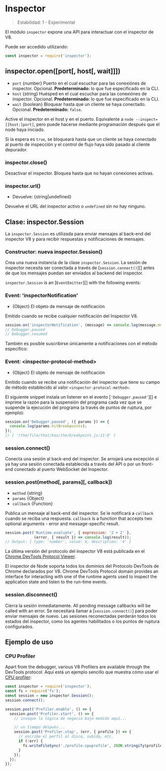 # Inspector

<!--introduced_in=v8.0.0-->

> Estabilidad: 1 - Experimental

El módulo `inspector` expone una API para interactuar con el inspector de V8.

Puede ser accedido utilizando:

```js
const inspector = require('inspector');
```

## inspector.open([port[, host[, wait]]])

* `port` {number} Puerto en el cual escuchar para las conexiónes de inspector. Opcional. **Predeterminado:** lo que fue especificado en la CLI.
* `host` {string} Huésped en el cual escuchar para las conexiónes de inspector. Opcional. **Predeterminado:** lo que fue especificado en la CLI.
* `wait` {boolean} Bloquear hasta que un cliente se haya conectado. Opcional. **Predeterminado:** `false`.

Active el inspector en el host y en el puerto. Equivalente a `node
--inspect=[[host:]port]`, pero puede hacerse mediante programación después que el node haya iniciado.

Si la espera es `true`, se bloqueará hasta que un cliente se haya conectado al puerto de inspección y el control de flujo haya sido pasado al cliente depurador.

### inspector.close()

Desactivar el inspector. Bloquea hasta que no hayan conexiones activas.

### inspector.url()

* Devuelve: {string|undefined}

Devuelve el URL del inspector activo o `undefined` sin no hay ninguno.

## Clase: inspector.Session

La `inspector.Session` es utilizada para enviar mensajes al back-end del inspector V8 y para recibir respuestas y notificaciones de mensajes.

### Constructor: nueva inspector.Session()

<!-- YAML
added: v8.0.0
-->

Crea una nueva instancia de la clase `inspector.Session`. La sesión de inspector necesita ser conectada a través de [`session.connect()`][] antes de que los mensajes puedan ser enviados al backend del inspector.

`inspector.Session` is an [`EventEmitter`][] with the following events:

### Event: 'inspectorNotification'

<!-- YAML
added: v8.0.0
-->

* {Object} El objeto de mensaje de notificación

Emitido cuando se recibe cualquier notificación del Inspector V8.

```js
session.on('inspectorNotification', (message) => console.log(message.method));
// Debugger.paused
// Debugger.resumed
```

También es posible suscribirse únicamente a notificaciones con el método especifico:

### Event: &lt;inspector-protocol-method&gt;

<!-- YAML
added: v8.0.0
-->

* {Object} El objeto de mensaje de notificación

Emitido cuando se recibe una notificación del inspector que tiene su campo de método establecido al valor `<inspector-protocol-method>`.

El siguiente snippet instala un listener en el evento [`'Debugger.paused'`][] e imprime la razón para la suspensión del programa cada vez que se suspende la ejecución del programa (a través de puntos de ruptura, por ejemplo):

```js
session.on('Debugger.paused', ({ params }) => {
  console.log(params.hitBreakpoints);
});
// [ '/the/file/that/has/the/breakpoint.js:11:0' ]
```

### session.connect()

<!-- YAML
added: v8.0.0
-->

Conecta una sesión al back-end del inspector. Se arrojará una excepción si ya hay una sesión conectada establecida a través del API o por un front-end conectado al puerto WebSocket del Inspector.

### session.post(method\[, params\]\[, callback\])

<!-- YAML
added: v8.0.0
-->

* `method` {string}
* `params` {Object}
* `callback` {Function}

Publica un mensaje al back-end del inspector. Se le notificará a `callback` cuando se reciba una respuesta. `callback` is a function that accepts two optional arguments - error and message-specific result.

```js
session.post('Runtime.evaluate', { expression: '2 + 2' },
             (error, { result }) => console.log(result));
// Output: { type: 'number', value: 4, description: '4' }
```

La última versión del protocolo del inspector V8 está publicada en el [Chrome DevTools Protocol Viewer](https://chromedevtools.github.io/devtools-protocol/v8/).

El inspector de Node soporta todos los dominios del Protocolo DevTools de Chrome declarados por V8. Chrome DevTools Protocol domain provides an interface for interacting with one of the runtime agents used to inspect the application state and listen to the run-time events.

### session.disconnect()

<!-- YAML
added: v8.0.0
-->

Cierra la sesión inmediatamente. All pending message callbacks will be called with an error. Se necesitará llamar a [`session.connect()`] para poder enviar mensajes de nuevo. Las sesiones reconectadas perderán todos los estados del inspector, como los agentes habilitados o los puntos de ruptura configurados.

## Ejemplo de uso

### CPU Profiler

Apart from the debugger, various V8 Profilers are available through the DevTools protocol. Aquí está un ejemplo sencillo que muestra cómo usar el [CPU profiler](https://chromedevtools.github.io/devtools-protocol/v8/Profiler):

```js
const inspector = require('inspector');
const fs = require('fs');
const session = new inspector.Session();
session.connect();

session.post('Profiler.enable', () => {
  session.post('Profiler.start', () => {
    // invoque la lógica de negocio bajo medida aquí...

    // un tiempo después...
    session.post('Profiler.stop', (err, { profile }) => {
      // escribe el perfil al disco, subida, etc.
      if (!err) {
        fs.writeFileSync('./profile.cpuprofile', JSON.stringify(profile));
      }
    });
  });
});
```